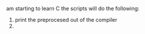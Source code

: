 am starting to learn C
the scripts will do the following:

1. print the preprocesed out of the compiler
2.
